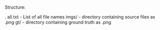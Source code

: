 Structure:

.
    all.txt - List of all file names
    imgs/ - directory containing source files as .png
    gt/ - directory containing ground truth as .png
